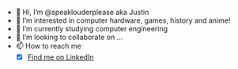 - 👋 Hi, I’m @speaklouderplease aka Justin
- 👀 I’m interested in computer hardware, games, history and anime!
- 🌱 I’m currently studying computer engineering
- 💞️ I’m looking to collaborate on ...
- 📫 How to reach me 
  - [x] [Find me on LinkedIn](www.linkedin.com/in/justin-seah-3773a9229)

<!---
speaklouderplease/speaklouderplease is a ✨ special ✨ repository because its `README.md` (this file) appears on your GitHub profile.
You can click the Preview link to take a look at your changes.
--->
